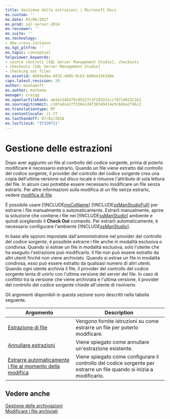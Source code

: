 ```yaml
---
title: Gestione delle estrazioni | Microsoft Docs
ms.custom: ''
ms.date: 03/06/2017
ms.prod: sql-server-2014
ms.reviewer: ''
ms.suite: ''
ms.technology:
- dbe-cross-instance
ms.tgt_pltfrm: ''
ms.topic: conceptual
helpviewer_keywords:
- source controls [SQL Server Management Studio], checkouts
- checkouts [SQL Server Management Studio]
- checking out files
ms.assetid: ddd4adba-d432-4005-9cb2-bb9ee3163d8e
caps.latest.revision: 20
author: mashamsft
ms.author: mathoma
manager: craigg
ms.openlocfilehash: a64e2346479c95327c3f183331cc7971481521b1
ms.sourcegitcommit: c18fadce27f330e1d4f36549414e5c84ba2f46c2
ms.translationtype: MT
ms.contentlocale: it-IT
ms.lasthandoff: 07/02/2018
ms.locfileid: "37320711"
---
```

# <a name="manage-checkouts"></a>Gestione delle estrazioni
  Dopo aver aggiunto un file al controllo del codice sorgente, prima di poterlo modificare è necessario estrarlo. Quando un file viene estratto dal controllo del codice sorgente, il provider del controllo del codice sorgente crea una copia dell'ultima versione sul disco locale e rimuove l'attributo di sola lettura del file. In alcuni casi potrebbe essere necessario modificare un file senza estrarlo. Per altre informazioni sulla modifica di un file senza estrarlo, vedere [modifica di file](../../2014/database-engine/edit-checked-in-files.md).  
  
 È possibile usare [!INCLUDE[msCoName](../includes/msconame-md.md)] [!INCLUDE[ssManStudioFull](../includes/ssmanstudiofull-md.md)] per estrarre i file manualmente o automaticamente. Estrarli manualmente, aprire la soluzione che contiene i file nei [!INCLUDE[ssManStudio](../includes/ssmanstudio-md.md)] ambiente e quindi scegliendo il **Check Out** comando. Per estrarli automaticamente, è necessario configurare l'ambiente [!INCLUDE[ssManStudio](../includes/ssmanstudio-md.md)].  
  
 In base alle opzioni impostate dall'amministratore nel provider del controllo del codice sorgente, è possibile estrarre i file anche in modalità esclusiva o condivisa. Quando si estrae un file in modalità esclusiva, solo l'utente che ha eseguito l'estrazione può modificarlo. Il file non può essere estratto da altri utenti finché non viene archiviato. Quando si estrae un file in modalità condivisa, esso può essere estratto da qualsiasi numero di altri utenti. Quando ogni utente archivia il file, il provider del controllo del codice sorgente tenta di unirlo con l'ultima versione del server del file. In caso di conflitto tra la versione che viene archiviata e l'ultima versione, il provider del controllo del codice sorgente chiede all'utente di risolverlo.  
  
 Gli argomenti disponibili in questa sezione sono descritti nella tabella seguente.  
  
|Argomento|Description|  
|-----------|-----------------|  
|[Estrazione di file](../../2014/database-engine/check-out-files.md)|Vengono fornite istruzioni su come estrarre un file per poterlo modificare.|  
|[Annullare estrazioni](../../2014/database-engine/undo-checkouts.md)|Viene spiegato come annullare un'estrazione esistente.|  
|[Estrarre automaticamente i file al momento della modifica](../../2014/database-engine/automatically-check-out-files-upon-edit.md)|Viene spiegato come configurare il controllo del codice sorgente per estrarre un file quando si inizia a modificarlo.|  
  
## <a name="see-also"></a>Vedere anche  
 [Gestione delle archiviazioni](../../2014/database-engine/manage-checkins.md)   
 [Modificare i file archiviati](../../2014/database-engine/edit-checked-in-files.md)  
  
  
